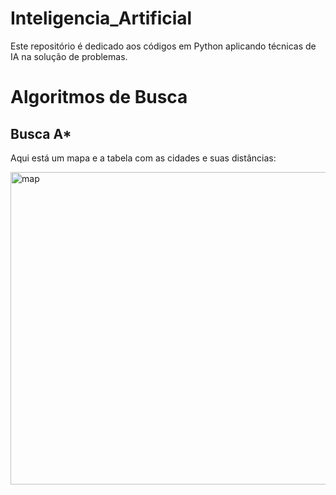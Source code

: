 # Inteligencia_Artificial
Este repositório é dedicado aos códigos em Python aplicando técnicas de IA na solução de problemas.

# Algoritmos de Busca



## Busca A*
Aqui está um mapa e a tabela com as cidades e suas distâncias:

<img align="center" src="https://github.com/CassiaXMS/Inteligencia_Artificial/blob/main/mapa_portoUniao_Curitiba.jpeg" alt="map"  width="800" height="500" >
